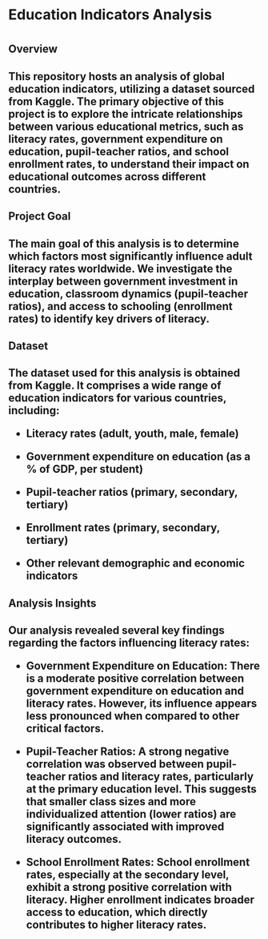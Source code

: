 <h1>Education Indicators Analysis<h1>
<h2>Overview<h2>
This repository hosts an analysis of global education indicators, utilizing a dataset sourced from Kaggle. The primary objective of this project is to explore the intricate relationships between various educational metrics, such as literacy rates, government expenditure on education, pupil-teacher ratios, and school enrollment rates, to understand their impact on educational outcomes across different countries.

<h2>Project Goal<h2>
The main goal of this analysis is to determine which factors most significantly influence adult literacy rates worldwide. We investigate the interplay between government investment in education, classroom dynamics (pupil-teacher ratios), and access to schooling (enrollment rates) to identify key drivers of literacy.

<h2>Dataset<h2>
The dataset used for this analysis is obtained from Kaggle. It comprises a wide range of education indicators for various countries, including:

- Literacy rates (adult, youth, male, female)

- Government expenditure on education (as a % of GDP, per student)

- Pupil-teacher ratios (primary, secondary, tertiary)

- Enrollment rates (primary, secondary, tertiary)

- Other relevant demographic and economic indicators


<h2>Analysis Insights<h2>
Our analysis revealed several key findings regarding the factors influencing literacy rates:

- Government Expenditure on Education: There is a moderate positive correlation between government expenditure on education and literacy rates. However, its influence appears less pronounced when compared to other critical factors.

- Pupil-Teacher Ratios: A strong negative correlation was observed between pupil-teacher ratios and literacy rates, particularly at the primary education level. This suggests that smaller class sizes and more individualized attention (lower ratios) are significantly associated with improved literacy outcomes.

- School Enrollment Rates: School enrollment rates, especially at the secondary level, exhibit a strong positive correlation with literacy. Higher enrollment indicates broader access to education, which directly contributes to higher literacy rates.

